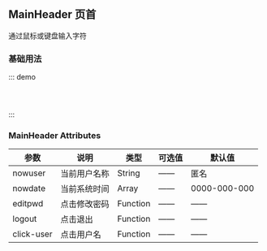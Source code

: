 <script>
  export default {
    data() {
      return { 
      };
    }
  }
</script>
## MainHeader 页首

通过鼠标或键盘输入字符

### 基础用法

::: demo
```html

 
```
:::


### MainHeader Attributes

| 参数          | 说明            | 类型            | 可选值                 | 默认值   |
|-------------  |---------------- |---------------- |---------------------- |-------- |
|   nowuser  |  当前用户名称         |  String     |   ——     |   匿名 |
|   nowdate  |  当前系统时间         |  Array      |   ——     |   0000-000-000 |
|   editpwd  |  点击修改密码         |  Function   |   ——     |   —— |
|   logout   | 	点击退出             |  Function   |   ——     |   —— |
| click-user | 	点击用户名           |  Function   |   ——     |   —— |
 